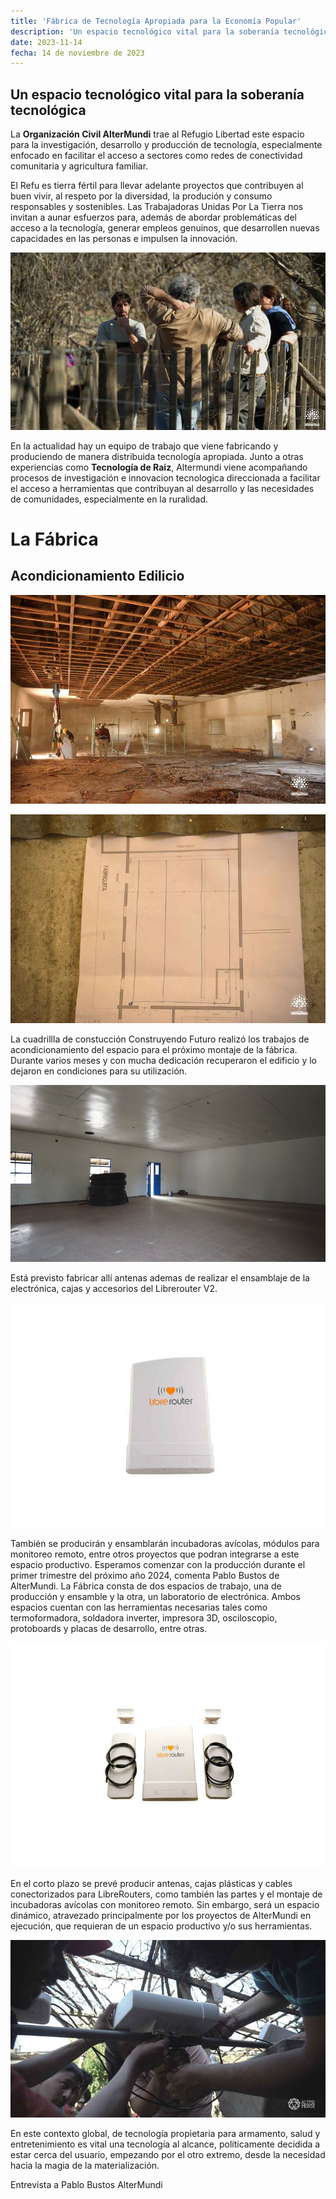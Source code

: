 ```yaml
---
title: 'Fábrica de Tecnología Apropiada para la Economía Popular'
description: 'Un espacio tecnológico vital para la soberanía tecnológica'
date: 2023-11-14
fecha: 14 de noviembre de 2023
---
```


## Un espacio tecnológico vital para la soberanía tecnológica

La **Organización Civil AlterMundi** trae al Refugio Libertad este  espacio para la investigación, desarrollo y producción de tecnología, especialmente enfocado en facilitar el acceso a sectores como redes de conectividad comunitaria y agricultura familiar.

El Refu es tierra fértil para llevar adelante proyectos que contribuyen al buen vivir, al respeto por la diversidad, la produción y consumo responsables y sostenibles. Las Trabajadoras Unidas Por La Tierra nos invitan a aunar esfuerzos para, además de abordar problemáticas del acceso a la tecnología, generar empleos genuinos, que desarrollen nuevas capacidades en las personas e impulsen la innovación.

![_DSC6255](/assets/images/2023-11-14-fabrica-de-tecnologia-apropiada-para-la-economia-popular/HJKwWgbV6.jpg)

En la actualidad hay un equipo de trabajo que viene fabricando y produciendo de manera distribuida tecnología apropiada. Junto a otras experiencias como **Tecnología de Raiz**, Altermundi viene acompañando procesos de investigación e innovacion tecnologica direccionada a facilitar el acceso a herramientas que contribuyan al desarrollo y las necesidades de comunidades, especialmente en la ruralidad.

# La Fábrica

## Acondicionamiento Edilicio

![_DSC00036](/assets/images/2023-11-14-fabrica-de-tecnologia-apropiada-para-la-economia-popular/Sk7fBlWEp.jpg)

![_DSC000361](/assets/images/2023-11-14-fabrica-de-tecnologia-apropiada-para-la-economia-popular/ry9qUl-VT.jpg)

La cuadrillla de constucción Construyendo Futuro realizó los trabajos de acondicionamiento del espacio para el próximo montaje de la fábrica. Durante varios meses y con mucha dedicación recuperaron el edificio y lo dejaron en condiciones para su utilización.

![DJI_0161](/assets/images/2023-11-14-fabrica-de-tecnologia-apropiada-para-la-economia-popular/rkTb5g-NT.jpg)

Está previsto fabricar allí antenas ademas de realizar el  ensamblaje de la electrónica, cajas y accesorios del Librerouter V2.

![KIT-LIBRE-ROUTER-A](/assets/images/2023-11-14-fabrica-de-tecnologia-apropiada-para-la-economia-popular/ryNJHHZVa.jpg)

También se producirán  y ensamblarán incubadoras avícolas, módulos para monitoreo remoto, entre otros proyectos que podran integrarse a este espacio productivo. Esperamos comenzar con la producción  durante el primer trimestre del próximo año 2024, comenta Pablo Bustos de AlterMundi.
La Fábrica consta de dos espacios de trabajo, una de producción y ensamble y la otra, un laboratorio de electrónica. Ambos espacios cuentan con las herramientas necesarias tales como termoformadora,  soldadora inverter, impresora 3D, osciloscopio, protoboards y placas de desarrollo, entre otras.

![KIT-LIB](/assets/images/2023-11-14-fabrica-de-tecnologia-apropiada-para-la-economia-popular/BJKqHrZ46.jpg)

En el corto plazo se prevé producir antenas, cajas plásticas y cables conectorizados para LibreRouters, como también las partes y el montaje de incubadoras avícolas con monitoreo remoto.  Sin embargo, será un espacio dinámico, atravezado principalmente por los proyectos de AlterMundi en ejecución, que requieran de un espacio productivo y/o sus herramientas.

![jj](/assets/images/2023-11-14-fabrica-de-tecnologia-apropiada-para-la-economia-popular/BkXGkHbVa.jpg)

En este contexto global, de tecnología propietaria para armamento, salud y entretenimiento es vital una tecnología al alcance, políticamente decidida a estar cerca del usuario, empezando por el otro extremo, desde la necesidad hacia la magia de la materialización.

Entrevista a Pablo Bustos
AlterMundi
